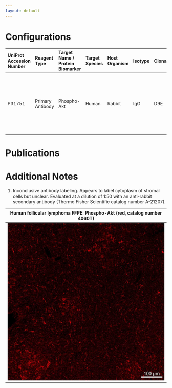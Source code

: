 ```yaml
---
layout: default
---
```


# Configurations

| UniProt Accession Number   | Reagent Type     | Target Name / Protein Biomarker   | Target Species   | Host Organism   | Isotype   | Clonality   | Vendor                    | Catalog Number   | Conjugate    | RRID       | Availability   | Method                 | Tissue Preservation   | Target Tissue   | Tissue State        | Detergent         | Antigen Retrieval Conditions                                                               | Dye Inactivation Conditions   | Recommend   | Agree                                                        | Disagree   | Contributor                                                  | Notes       |
|:---------------------------|:-----------------|:----------------------------------|:-----------------|:----------------|:----------|:------------|:--------------------------|:-----------------|:-------------|:-----------|:---------------|:-----------------------|:----------------------|:----------------|:--------------------|:------------------|:-------------------------------------------------------------------------------------------|:------------------------------|:------------|:-------------------------------------------------------------|:-----------|:-------------------------------------------------------------|:------------|
| P31751                     | Primary Antibody | Phospho-Akt                       | Human            | Rabbit          | IgG       | D9E         | Cell Signaling Technology | 4060T            | Unconjugated | AB_2315049 | Stock          | Multiplexed 2D Imaging | FFPE                  | Lymph Node      | Follicular Lymphoma | 0.3% Triton-X-100 | pH 6 for 30 minutes ER1 (AR9961) and pH 9 for 30 minutes ER2 (AR9640) using the Leica Bond | NA                            | No          | [0000-0003-4379-8967](https://orcid.org/0000-0003-4379-8967) | NA         | [0000-0003-4379-8967](https://orcid.org/0000-0003-4379-8967) | [1](#notes) |

# Publications



# Additional Notes

<a name="notes"></a>
1. Inconclusive antibody labeling. Appears to label cytoplasm of stromal cells but unclear. Evaluated at a dilution of 1:50 with an anti-rabbit secondary antibody (Thermo Fisher Scientific catalog number A-21207).

| Human follicular lymphoma FFPE: Phospho-Akt (red, catalog number 4060T) |
|:-------:|
| ![](FL_FFPE_Phospho-Akt_CST_4060T.jpg) |
